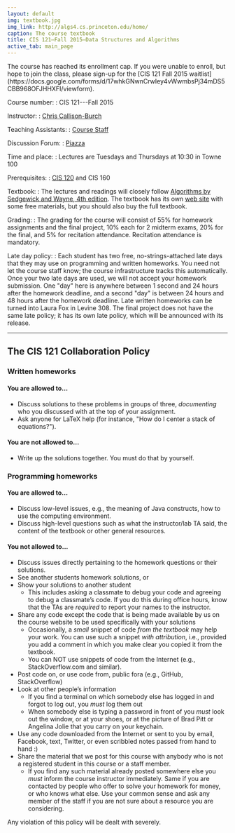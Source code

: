 ```yaml
---
layout: default
img: textbook.jpg
img_link: http://algs4.cs.princeton.edu/home/
caption: The course textbook
title: CIS 121—Fall 2015—Data Structures and Algorithms
active_tab: main_page
---
```


<div class="alert alert-info" markdown="span">
The course has reached its enrollment cap.  If you were unable to enroll, but hope to join the class, please sign-up for the [CIS 121 Fall 2015 waitlist](https://docs.google.com/forms/d/17whkGNwnCrwIey4vWwmbsPj34mDS5CBB968OFJHHXFI/viewform).
</div>

Course number:
: CIS 121---Fall 2015

Instructor:
: [Chris Callison-Burch](http://www.cis.upenn.edu/~ccb/)

Teaching Assistants:
: [Course Staff](staff.html)

Discussion Forum:
: [Piazza](https://piazza.com/upenn/fall2015/cis121/)

Time and place:
: Lectures are Tuesdays and Thursdays at 10:30 in Towne 100

Prerequisites:
: [CIS 120](http://www.seas.upenn.edu/~cis120/) and CIS 160

Textbook:
: The lectures and readings will closely follow [Algorithms by Sedgewick and Wayne, 4th edition](http://www.amazon.com/Algorithms-4th-Robert-Sedgewick/dp/032157351X/).  The textbook has its own [web site](http://algs4.cs.princeton.edu/home/) with some free materials, but you should also buy the full textbook.

Grading:
: The grading for the course will consist of 55% for homework assignments and the final project, 10% each for 2 midterm exams, 20% for the final, and 5% for recitation attendance. Recitation attendance is mandatory.

Late day policy:
: Each student has two free, no-strings-attached late days that they may use on programming and written homeworks. You need not let the course staff know; the course infrastructure tracks this automatically. Once your two late days are used, we will not accept your homework submission. One "day" here is anywhere between 1 second and 24 hours after the homework deadline, and a second "day" is between 24 hours and 48 hours after the homework deadline. Late written homeworks can be turned into Laura Fox in Levine 308. The final project does not have the same late policy; it has its own late policy, which will be announced with its release.

--------------------------------------------------------------------------------

## The CIS 121 Collaboration Policy

### Written homeworks

#### You are allowed to...
-   Discuss solutions to these problems in groups of three,
    *documenting* who you discussed with at the top of your
    assignment.
-   Ask anyone for LaTeX help (for instance, "How do I center a stack of
    equations?").

#### You are **not** allowed to...
-   Write up the solutions together. You must do that by yourself.

### Programming homeworks

#### You are allowed to...
-   Discuss low-level issues, e.g., the meaning of Java constructs, how
    to use the computing environment.
-   Discuss high-level questions such as what the instructor/lab TA
    said, the content of the textbook or other general resources.

#### You **not** allowed to...
-   Discuss issues directly pertaining to the homework questions or
    their solutions.
-   See another students homework solutions, or
-   Show your solutions to another student
    -   This includes asking a classmate to debug your code and agreeing
        to debug a classmate’s code. If you do this during office hours,
        know that the TAs are *required* to report your names to the
        instructor.
-   Share any code except the code that is being made available by us on
    the course website to be used specifically with your solutions
    -   Occasionally, a *small* snippet of code *from the textbook* may help
        your work. You can use such a snippet *with attribution*, i.e.,
        provided you add a comment in which you make clear you copied it
        from the textbook.
    -   You can NOT use snippets of code from the Internet (e.g.,
        StackOverflow.com and similar).
-   Post code on, or use code from, public fora (e.g., GitHub,
    StackOverflow)
-   Look at other people’s information
    -   If you find a terminal on which somebody else has logged in and
        forgot to log out, you *must* log them out
    -   When somebody else is typing a password in front of you *must*
        look out the window, or at your shoes, or at the picture of Brad
        Pitt or Angelina Jolie that you carry on your keychain.
-   Use any code downloaded from the Internet or sent to you by email,
    Facebook, text, Twitter, or even scribbled notes passed from hand to
    hand :)
-   Share the material that we post for this course with anybody who is
    not a registered student in this course or a staff member.
    -   If you find any such material already posted somewhere else you
        *must* inform the course instructor immediately. Same if you are
        contacted by people who offer to solve your homework for money,
        or who knows what else. Use your common sense and ask any member
        of the staff if you are not sure about a resource you are
        considering.

Any violation of this policy will be dealt with severely.